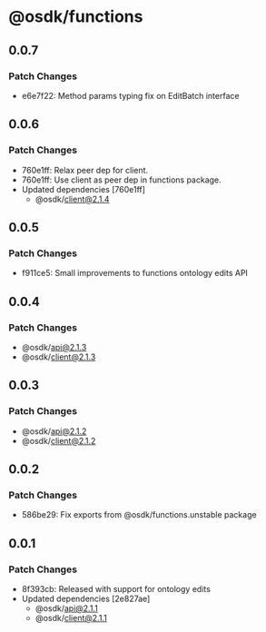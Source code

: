 # @osdk/functions

## 0.0.7

### Patch Changes

- e6e7f22: Method params typing fix on EditBatch interface

## 0.0.6

### Patch Changes

- 760e1ff: Relax peer dep for client.
- 760e1ff: Use client as peer dep in functions package.
- Updated dependencies [760e1ff]
  - @osdk/client@2.1.4

## 0.0.5

### Patch Changes

- f911ce5: Small improvements to functions ontology edits API

## 0.0.4

### Patch Changes

- @osdk/api@2.1.3
- @osdk/client@2.1.3

## 0.0.3

### Patch Changes

- @osdk/api@2.1.2
- @osdk/client@2.1.2

## 0.0.2

### Patch Changes

- 586be29: Fix exports from @osdk/functions.unstable package

## 0.0.1

### Patch Changes

- 8f393cb: Released with support for ontology edits
- Updated dependencies [2e827ae]
  - @osdk/api@2.1.1
  - @osdk/client@2.1.1
